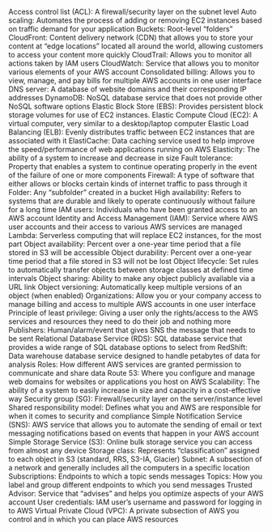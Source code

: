 Access control list (ACL): A firewall/security layer on the subnet level
Auto scaling: Automates the process of adding or removing EC2 instances based on traffic demand for your application
Buckets: Root-level “folders”
CloudFront: Content delivery network (CDN) that allows you to store your content at “edge locations” located all around the world, allowing customers to access your content more quickly
CloudTrail: Allows you to monitor all actions taken by IAM users
CloudWatch: Service that allows you to monitor various elements of your AWS account
Consolidated billing: Allows you to view, manage, and pay bills for multiple AWS accounts in one user interface
DNS server: A database of website domains and their corresponding IP addresses
DynamoDB: NoSQL database service that does not provide other NoSQL software options
Elastic Block Store (EBS): Provides persistent block storage volumes for use of EC2 instances.
Elastic Compute Cloud (EC2): A virtual computer, very similar to a desktop/laptop computer
Elastic Load Balancing (ELB): Evenly distributes traffic between EC2 instances that are associated with it
ElastiCache: Data caching service used to help improve the speed/performance of web applications running on AWS
Elasticity: The ability of a system to increase and decrease in size
Fault tolerance: Property that enables a system to continue operating properly in the event of the failure of one or more components
Firewall: A type of software that either allows or blocks certain kinds of internet traffic to pass through it
Folder: Any “subfolder” created in a bucket
High availability: Refers to systems that are durable and likely to operate continuously without failure for a long time
IAM users: Individuals who have been granted access to an AWS account
Identity and Access Management (IAM): Service where AWS user accounts and their access to various AWS services are managed
Lambda: Serverless computing that will replace EC2 instances, for the most part
Object availability: Percent over a one-year time period that a file stored in S3 will be accessible
Object durability: Percent over a one-year time period that a file stored in S3 will not be lost
Object lifecycle: Set rules to automatically transfer objects between storage classes at defined time intervals
Object sharing: Ability to make any object publicly available via a URL link
Object versioning: Automatically keep multiple versions of an object (when enabled)
Organizations: Allow you or your company access to manage billing and access to multiple AWS accounts in one user interface
Principle of least privilege: Giving a user only the rights/access to the AWS services and resources they need to do their job and nothing more
Publishers: Human/alarm/event that gives SNS the message that needs to be sent
Relational Database Service (RDS): SQL database service that provides a wide range of SQL database options to select from
RedShift: Data warehouse database service designed to handle petabytes of data for analysis
Roles: How different AWS services are granted permission to communicate and share data
Route 53: Where you configure and manage web domains for websites or applications you host on AWS
Scalability: The ability of a system to easily increase in size and capacity in a cost-effective way
Security group (SG): Firewall/security layer on the server/instance level
Shared responsibility model: Defines what you and AWS are responsible for when it comes to security and compliance
Simple Notification Service (SNS): AWS service that allows you to automate the sending of email or text messaging notifications based on events that happen in your AWS account
Simple Storage Service (S3): Online bulk storage service you can access from almost any device
Storage class: Represents “classification” assigned to each object in S3 (standard, RRS, S3-IA, Glacier)
Subnet: A subsection of a network and generally includes all the computers in a specific location
Subscriptions: Endpoints to which a topic sends messages
Topics: How you label and group different endpoints to which you send messages
Trusted Advisor: Service that “advises” and helps you optimize aspects of your AWS account
User credentials: IAM user’s username and password for logging in to AWS
Virtual Private Cloud (VPC): A private subsection of AWS you control and in which you can place AWS resources
